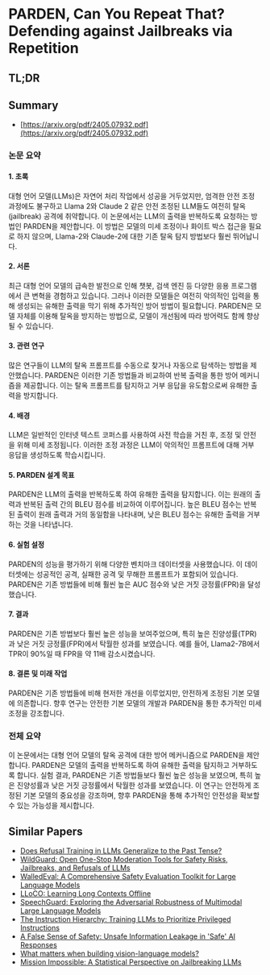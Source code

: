 # PARDEN, Can You Repeat That? Defending against Jailbreaks via Repetition
## TL;DR
## Summary
- [https://arxiv.org/pdf/2405.07932.pdf](https://arxiv.org/pdf/2405.07932.pdf)

### 논문 요약

#### 1. 초록
대형 언어 모델(LLMs)은 자연어 처리 작업에서 성공을 거두었지만, 엄격한 안전 조정 과정에도 불구하고 Llama 2와 Claude 2 같은 안전 조정된 LLM들도 여전히 탈옥(jailbreak) 공격에 취약합니다. 이 논문에서는 LLM의 출력을 반복하도록 요청하는 방법인 PARDEN을 제안합니다. 이 방법은 모델의 미세 조정이나 화이트 박스 접근을 필요로 하지 않으며, Llama-2와 Claude-2에 대한 기존 탈옥 탐지 방법보다 훨씬 뛰어납니다.

#### 2. 서론
최근 대형 언어 모델의 급속한 발전으로 인해 챗봇, 검색 엔진 등 다양한 응용 프로그램에서 큰 변혁을 경험하고 있습니다. 그러나 이러한 모델들은 여전히 악의적인 입력을 통해 생성되는 유해한 출력을 막기 위해 추가적인 방어 방법이 필요합니다. PARDEN은 모델 자체를 이용해 탈옥을 방지하는 방법으로, 모델이 개선됨에 따라 방어력도 함께 향상될 수 있습니다.

#### 3. 관련 연구
많은 연구들이 LLM의 탈옥 프롬프트를 수동으로 찾거나 자동으로 탐색하는 방법을 제안했습니다. PARDEN은 이러한 기존 방법들과 비교하여 반복 출력을 통한 방어 메커니즘을 제공합니다. 이는 탈옥 프롬프트를 탐지하고 거부 응답을 유도함으로써 유해한 출력을 방지합니다.

#### 4. 배경
LLM은 일반적인 인터넷 텍스트 코퍼스를 사용하여 사전 학습을 거친 후, 조정 및 안전을 위해 미세 조정됩니다. 이러한 조정 과정은 LLM이 악의적인 프롬프트에 대해 거부 응답을 생성하도록 학습시킵니다.

#### 5. PARDEN 설계 목표
PARDEN은 LLM의 출력을 반복하도록 하여 유해한 출력을 탐지합니다. 이는 원래의 출력과 반복된 출력 간의 BLEU 점수를 비교하여 이루어집니다. 높은 BLEU 점수는 반복된 출력이 원래 출력과 거의 동일함을 나타내며, 낮은 BLEU 점수는 유해한 출력을 거부하는 것을 나타냅니다.

#### 6. 실험 설정
PARDEN의 성능을 평가하기 위해 다양한 벤치마크 데이터셋을 사용했습니다. 이 데이터셋에는 성공적인 공격, 실패한 공격 및 무해한 프롬프트가 포함되어 있습니다. PARDEN은 기존 방법들에 비해 훨씬 높은 AUC 점수와 낮은 거짓 긍정률(FPR)을 달성했습니다.

#### 7. 결과
PARDEN은 기존 방법보다 훨씬 높은 성능을 보여주었으며, 특히 높은 진양성률(TPR)과 낮은 거짓 긍정률(FPR)에서 탁월한 성과를 보였습니다. 예를 들어, Llama2-7B에서 TPR이 90%일 때 FPR을 약 11배 감소시켰습니다.

#### 8. 결론 및 미래 작업
PARDEN은 기존 방법들에 비해 현저한 개선을 이루었지만, 안전하게 조정된 기본 모델에 의존합니다. 향후 연구는 안전한 기본 모델의 개발과 PARDEN을 통한 추가적인 미세 조정을 강조합니다.

### 전체 요약
이 논문에서는 대형 언어 모델의 탈옥 공격에 대한 방어 메커니즘으로 PARDEN을 제안합니다. PARDEN은 모델의 출력을 반복하도록 하여 유해한 출력을 탐지하고 거부하도록 합니다. 실험 결과, PARDEN은 기존 방법들보다 훨씬 높은 성능을 보였으며, 특히 높은 진양성률과 낮은 거짓 긍정률에서 탁월한 성과를 보였습니다. 이 연구는 안전하게 조정된 기본 모델의 중요성을 강조하며, 향후 PARDEN을 통해 추가적인 안전성을 확보할 수 있는 가능성을 제시합니다.

## Similar Papers
- [Does Refusal Training in LLMs Generalize to the Past Tense?](2407.11969.md)
- [WildGuard: Open One-Stop Moderation Tools for Safety Risks, Jailbreaks, and Refusals of LLMs](2406.18495.md)
- [WalledEval: A Comprehensive Safety Evaluation Toolkit for Large Language Models](2408.03837.md)
- [LLoCO: Learning Long Contexts Offline](2404.07979.md)
- [SpeechGuard: Exploring the Adversarial Robustness of Multimodal Large Language Models](2405.08317.md)
- [The Instruction Hierarchy: Training LLMs to Prioritize Privileged Instructions](2404.13208.md)
- [A False Sense of Safety: Unsafe Information Leakage in 'Safe' AI Responses](2407.02551.md)
- [What matters when building vision-language models?](2405.02246.md)
- [Mission Impossible: A Statistical Perspective on Jailbreaking LLMs](2408.01420.md)

